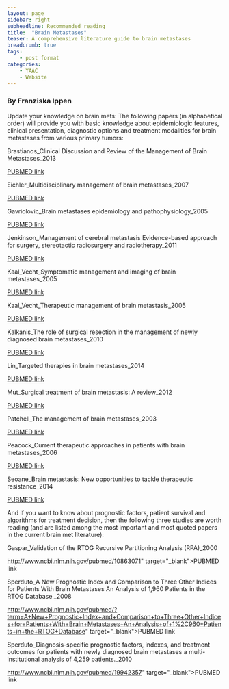 ```yaml
---
layout: page
sidebar: right
subheadline: Recommended reading
title:  "Brain Metastases"
teaser: A comprehensive literature guide to brain metastases
breadcrumb: true
tags:
    - post format
categories:
    - YAAC
    - Website
---
```



### By Franziska Ippen

Update your knowledge on brain mets: The following papers (in alphabetical order) will provide you with basic knowledge about epidemiologic features, clinical presentation, diagnostic options and treatment modalities for brain metastases from various primary tumors:

Brastianos_Clinical Discussion and Review of the Management of Brain Metastases_2013 

<a href="http://www.ncbi.nlm.nih.gov/pubmed/24029127" target="_blank">PUBMED link</a>

Eichler_Multidisciplinary management of brain metastases_2007 

<a href="http://www.ncbi.nlm.nih.gov/pubmed/17673619" target="_blank">PUBMED link</a>

Gavriolovic_Brain metastases epidemiology and pathophysiology_2005 

<a href="http://www.ncbi.nlm.nih.gov/pubmed/?term=Brain+metastases+epidemiology+and+pathophysiology+gavrilovic" target="_blank">PUBMED link</a>

Jenkinson_Management of cerebral metastasis Evidence-based approach for surgery, stereotactic radiosurgery and radiotherapy_2011 

<a href="http://www.ncbi.nlm.nih.gov/pubmed/21196112" target="_blank">PUBMED link</a>

Kaal_Vecht_Symptomatic management and imaging of brain metastases_2005 

<a href="http://www.ncbi.nlm.nih.gov/pubmed/16215812" target="_blank">PUBMED link</a>

Kaal_Vecht_Therapeutic management of brain metastasis_2005 

<a href="http://www.ncbi.nlm.nih.gov/pubmed/?term=Therapeutic+management+of+brain+metastasis+kaal" target="_blank">PUBMED link</a>

Kalkanis_The role of surgical resection in the management of newly diagnosed brain metastases_2010 

<a href="http://www.ncbi.nlm.nih.gov/pubmed/19960230" target="_blank">PUBMED link</a>

Lin_Targeted therapies in brain metastases_2014 

<a href="http://www.ncbi.nlm.nih.gov/pubmed/24353011" target="_blank">PUBMED link</a>

Mut_Surgical treatment of brain metastasis: A review_2012 

<a href="http://www.ncbi.nlm.nih.gov/pubmed/22047649" target="_blank">PUBMED link</a>

Patchell_The management of brain metastases_2003 

<a href="http://www.ncbi.nlm.nih.gov/pubmed/14585263" target="_blank">PUBMED link</a>

Peacock_Current therapeutic approaches in patients with brain metastases_2006 

<a href="http://www.ncbi.nlm.nih.gov/pubmed/17032560" target="_blank">PUBMED link</a>

Seoane_Brain metastasis: New opportunities to tackle therapeutic resistance_2014 

<a href="http://www.ncbi.nlm.nih.gov/pubmed/?term=Brain+metastasis%3A+New+opportunities+to+tackle+therapeutic+resistance" target="_blank">PUBMED link</a> 

 
 

And if you want to know about prognostic factors, patient survival and algorithms for treatment decision, then the following three studies are worth reading (and are listed among the most important and most quoted papers in the current brain met literature):

Gaspar_Validation of the RTOG Recursive Partitioning Analysis (RPA)_2000 

http://www.ncbi.nlm.nih.gov/pubmed/10863071" target="_blank">PUBMED link</a>

Sperduto_A New Prognostic Index and Comparison to Three Other Indices for Patients With Brain Metastases An Analysis of 1,960 Patients in the RTOG Database _2008 

http://www.ncbi.nlm.nih.gov/pubmed/?term=A+New+Prognostic+Index+and+Comparison+to+Three+Other+Indices+for+Patients+With+Brain+Metastases+An+Analysis+of+1%2C960+Patients+in+the+RTOG+Database" target="_blank">PUBMED link</a>

Sperduto_Diagnosis-specific prognostic factors, indexes, and treatment outcomes for patients with newly diagnosed brain metastases a multi-institutional analysis of 4,259 patients._2010 

http://www.ncbi.nlm.nih.gov/pubmed/19942357" target="_blank">PUBMED link</a>




